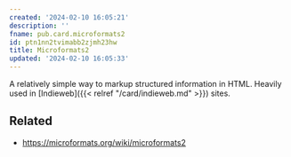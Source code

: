 ```yaml
---
created: '2024-02-10 16:05:21'
description: ''
fname: pub.card.microformats2
id: ptn1nn2tvimabb2zjmh23hw
title: Microformats2
updated: '2024-02-10 16:05:33'
---
```


A relatively simple way to markup structured information in HTML. Heavily used in [Indieweb]({{< relref "/card/indieweb.md" >}}) sites.

## Related

- <https://microformats.org/wiki/microformats2>